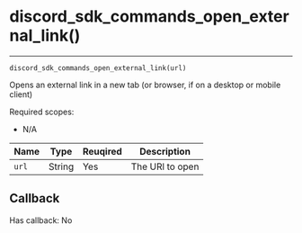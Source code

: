 # discord_sdk_commands_open_external_link()
---
`discord_sdk_commands_open_external_link(url)`

Opens an external link in a new tab (or browser, if on a desktop or mobile client)

Required scopes:
- N/A

| Name | Type | Reuqired | Description |
| - |  - | - | - |
| `url` | String | Yes | The URl to open |

## Callback

Has callback: No
